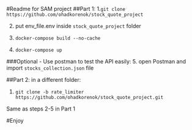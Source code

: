 #Readme for SAM project
##Part 1:
1.```git clone https://github.com/ohadkorenok/stock_quote_project```

2. put env_file.env inside `stock_quote_project` folder

3. ```docker-compose build --no-cache```

4. ``docker-compose up``

###Optional - Use postman to test the API easily:
5. open Postman and import `stocks_collection.json` file


##Part 2:
in a different folder: 
1. ```git clone -b rate_limiter https://github.com/ohadkorenok/stock_quote_project.git```

Same as steps 2-5 in Part 1


#Enjoy

